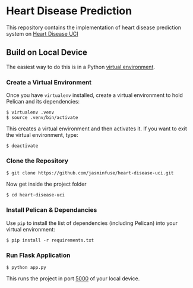 # Heart Disease Prediction 

This repository contains the implementation of heart disease prediction system on [Heart Disease UCI](https://archive.ics.uci.edu/ml/datasets/Heart+Disease)

## Build on Local Device

The easiest way to do this is in a Python [virtual environment](http://docs.python-guide.org/en/latest/dev/virtualenvs/). 

### Create a Virtual Environment

Once you have `virtualenv` installed, create a virtual environment to hold Pelican and its dependencies:

    $ virtualenv .venv
    $ source .venv/bin/activate

This creates a virtual environment and then activates it. If you want to exit the virtual environment, type:

    $ deactivate

### Clone the Repository

    $ git clone https://github.com/jasminfuse/heart-disease-uci.git

Now get inside the project folder

    $ cd heart-disease-uci

### Install Pelican & Dependancies
Use `pip` to install the list of dependencies (including Pelican) into your virtual environment:

    $ pip install -r requirements.txt

### Run Flask Application

    $ python app.py

This runs the project in port [5000](http://localhost:5000/) of your local device.